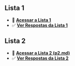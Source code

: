 ## Lista 1

- 📝 **[Acessar a Lista 1](./Lista1/Lista1.md)**
- ✅ **[Ver Respostas da Lista 1](./Lista1/Respostas.md)**

## Lista 2

- 📝 **[Acessar a Lista 2 (p2.md)](./Lista2/p2.md)**
- ✅ **[Ver Respostas da Lista 2](./Lista2/Respostas.md)**
